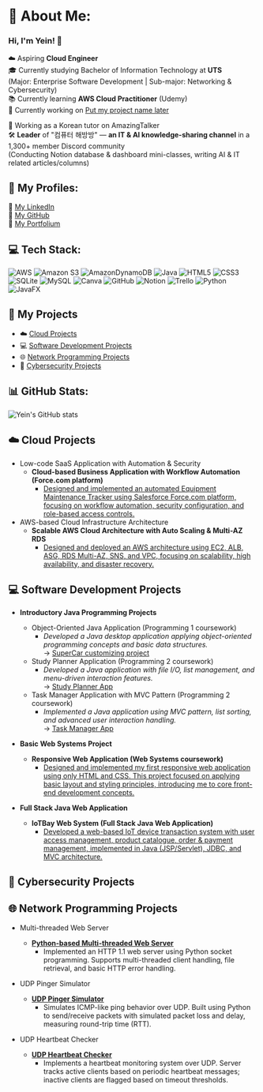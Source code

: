 # 💫 About Me:
### Hi, I'm Yein! 👋

☁️ Aspiring **Cloud Engineer** <br/> 
🎓 Currently studying Bachelor of Information Technology at **UTS**  <br/>
(Major: Enterprise Software Development | Sub-major: Networking & Cybersecurity)  <br/>
📚 Currently learning **AWS Cloud Practitioner** (Udemy) <br/>
📂 Currently working on [Put my project name later]() <br/>

📝 Working as a Korean tutor on AmazingTalker  <br/>
🛠️ **Leader** of "컴퓨터 해방방" — **an IT & AI knowledge-sharing channel** in a 1,300+ member Discord community  <br/>
(Conducting Notion database & dashboard mini-classes, writing AI & IT related articles/columns) <br/>


##  🔗 My Profiles:
🔗 [My LinkedIn](https://www.linkedin.com/in/yein-jeong-953b60303/)  <br/>
🔗 [My GitHub](https://github.com/YeinJeong131)  <br/>
🔗 [My Portfolium](https://portfolium.com.au/YeinJeong/portfolio)<br/>



## 💻 Tech Stack:
![AWS](https://img.shields.io/badge/AWS-%23FF9900.svg?style=for-the-badge&logo=amazon-aws&logoColor=white) ![Amazon S3](https://img.shields.io/badge/Amazon%20S3-FF9900?style=for-the-badge&logo=amazons3&logoColor=white)  ![AmazonDynamoDB](https://img.shields.io/badge/Amazon%20DynamoDB-4053D6?style=for-the-badge&logo=Amazon%20DynamoDB&logoColor=white) ![Java](https://img.shields.io/badge/java-%23ED8B00.svg?style=for-the-badge&logo=openjdk&logoColor=white) ![HTML5](https://img.shields.io/badge/html5-%23E34F26.svg?style=for-the-badge&logo=html5&logoColor=white) ![CSS3](https://img.shields.io/badge/css3-%231572B6.svg?style=for-the-badge&logo=css3&logoColor=white)  ![SQLite](https://img.shields.io/badge/sqlite-%2307405e.svg?style=for-the-badge&logo=sqlite&logoColor=white) ![MySQL](https://img.shields.io/badge/mysql-4479A1.svg?style=for-the-badge&logo=mysql&logoColor=white) ![Canva](https://img.shields.io/badge/Canva-%2300C4CC.svg?style=for-the-badge&logo=Canva&logoColor=white) ![GitHub](https://img.shields.io/badge/github-%23121011.svg?style=for-the-badge&logo=github&logoColor=white) ![Notion](https://img.shields.io/badge/Notion-%23000000.svg?style=for-the-badge&logo=notion&logoColor=white) ![Trello](https://img.shields.io/badge/Trello-%23026AA7.svg?style=for-the-badge&logo=Trello&logoColor=white) ![Python](https://img.shields.io/badge/python-3670A0?style=for-the-badge&logo=python&logoColor=ffdd54)   ![JavaFX](https://img.shields.io/badge/javafx-%23FF0000.svg?style=for-the-badge&logo=javafx&logoColor=white) 

## 📂 My Projects
- ☁️ [Cloud Projects](#cloud-projects)
- 💻 [Software Development Projects](#soft-dev-projects)
- 🌐 [Network Programming Projects](#net-projects)
- 🔐 [Cybersecurity Projects](#cybersec-projects)



## 📊 GitHub Stats:
![Yein's GitHub stats](https://github-readme-stats.vercel.app/api?username=YeinJeong131&show_icons=true&theme=radical)

<h2 id="cloud-projects">☁️ Cloud Projects </h2>

- Low-code SaaS Application with Automation & Security  
  - <b>Cloud-based Business Application with Workflow Automation (Force.com platform)</b>  
    - [Designed and implemented an automated Equipment Maintenance Tracker using Salesforce Force.com platform, focusing on workflow automation, security configuration, and role-based access controls.](https://github.com/YeinJeong131/Workflow-Automation-App-ForceCom)
- AWS-based Cloud Infrastructure Architecture  
  - <b>Scalable AWS Cloud Architecture with Auto Scaling & Multi-AZ RDS</b>  
    - [Designed and deployed an AWS architecture using EC2, ALB, ASG, RDS Multi-AZ, SNS, and VPC, focusing on scalability, high availability, and disaster recovery.](https://github.com/your-repo-link)

<h2 id="soft-dev-projects"> 💻 Software Development Projects </h2>

- **Introductory Java Programming Projects**
  - Object-Oriented Java Application (Programming 1 coursework)  
    - _Developed a Java desktop application applying object-oriented programming concepts and basic data structures._  
        → [SuperCar customizing project](https://github.com/YeinJeong131/SuperCarCustomizationApp)
  - Study Planner Application (Programming 2 coursework) 
    - _Developed a Java application with file I/O, list management, and menu-driven interaction features._  
        → [Study Planner App](https://github.com/YeinJeong131/StudyPlannerApp)
  - Task Manager Application with MVC Pattern (Programming 2 coursework)  
    - _Implemented a Java application using MVC pattern, list sorting, and advanced user interaction handling._  
        → [Task Manager App](https://github.com/YeinJeong131/TaskManagerApp)
    
- **Basic Web Systems Project**  
  - <b>Responsive Web Application (Web Systems coursework)</b>  
    - [Designed and implemented my first responsive web application using only HTML and CSS. This project focused on applying basic layout and styling principles, introducing me to core front-end development concepts.](https://github.com/YeinJeong131/MyFirstWebsite)

      
- **Full Stack Java Web Application**  
  - <b>IoTBay Web System (Full Stack Java Web Application)</b>  
    - [Developed a web-based IoT device transaction system with user access management, product catalogue, order & payment management, implemented in Java (JSP/Servlet), JDBC, and MVC architecture.](https://github.com/your-repo-link)

<h2 id="cybersec-projects"> 🔐 Cybersecurity Projects </h2>

<h2 id="net-projects"> 🌐 Network Programming Projects</h2>

- Multi-threaded Web Server  
  - <b>[Python-based Multi-threaded Web Server](https://github.com/YeinJeong131/Multithreaded-WebServer-Python)</b>  
    - Implemented an HTTP 1.1 web server using Python socket programming. Supports multi-threaded client handling, file retrieval, and basic HTTP error handling.

- UDP Pinger Simulator  
  - <b>[UDP Pinger Simulator](https://github.com/YeinJeong131/UDP-Pinger-Simulator)</b>  
    - Simulates ICMP-like ping behavior over UDP. Built using Python to send/receive packets with simulated packet loss and delay, measuring round-trip time (RTT).

- UDP Heartbeat Checker  
  - <b>[UDP Heartbeat Checker](https://github.com/YeinJeong131/UDP-Heartbeat-Checker)</b>  
    - Implements a heartbeat monitoring system over UDP. Server tracks active clients based on periodic heartbeat messages; inactive clients are flagged based on timeout thresholds.


